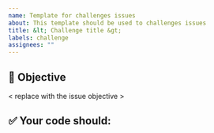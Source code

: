 ```yaml
---
name: Template for challenges issues
about: This template should be used to challenges issues
title: &lt; Challenge title &gt;
labels: challenge
assignees: ""
---
```


## 🎯 Objective

&lt; replace with the issue objective &gt;

## ✅ Your code should:
